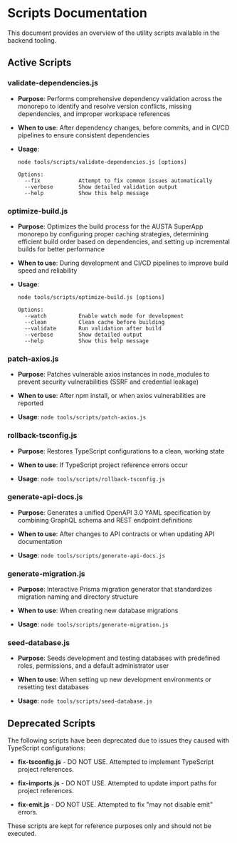 # Scripts Documentation

This document provides an overview of the utility scripts available in the backend tooling.

## Active Scripts

### validate-dependencies.js

- **Purpose**: Performs comprehensive dependency validation across the monorepo to identify and resolve version conflicts, missing dependencies, and improper workspace references

- **When to use**: After dependency changes, before commits, and in CI/CD pipelines to ensure consistent dependencies

- **Usage**: 
  ```
  node tools/scripts/validate-dependencies.js [options]
  
  Options:
    --fix            Attempt to fix common issues automatically
    --verbose        Show detailed validation output
    --help           Show this help message
  ```

### optimize-build.js

- **Purpose**: Optimizes the build process for the AUSTA SuperApp monorepo by configuring proper caching strategies, determining efficient build order based on dependencies, and setting up incremental builds for better performance

- **When to use**: During development and CI/CD pipelines to improve build speed and reliability

- **Usage**: 
  ```
  node tools/scripts/optimize-build.js [options]
  
  Options:
    --watch          Enable watch mode for development
    --clean          Clean cache before building
    --validate       Run validation after build
    --verbose        Show detailed output
    --help           Show this help message
  ```

### patch-axios.js

- **Purpose**: Patches vulnerable axios instances in node_modules to prevent security vulnerabilities (SSRF and credential leakage)

- **When to use**: After npm install, or when axios vulnerabilities are reported

- **Usage**: `node tools/scripts/patch-axios.js`

### rollback-tsconfig.js

- **Purpose**: Restores TypeScript configurations to a clean, working state

- **When to use**: If TypeScript project reference errors occur

- **Usage**: `node tools/scripts/rollback-tsconfig.js`

### generate-api-docs.js

- **Purpose**: Generates a unified OpenAPI 3.0 YAML specification by combining GraphQL schema and REST endpoint definitions

- **When to use**: After changes to API contracts or when updating API documentation

- **Usage**: `node tools/scripts/generate-api-docs.js`

### generate-migration.js

- **Purpose**: Interactive Prisma migration generator that standardizes migration naming and directory structure

- **When to use**: When creating new database migrations

- **Usage**: `node tools/scripts/generate-migration.js`

### seed-database.js

- **Purpose**: Seeds development and testing databases with predefined roles, permissions, and a default administrator user

- **When to use**: When setting up new development environments or resetting test databases

- **Usage**: `node tools/scripts/seed-database.js`

## Deprecated Scripts

The following scripts have been deprecated due to issues they caused with TypeScript configurations:

- **fix-tsconfig.js** - DO NOT USE. Attempted to implement TypeScript project references.

- **fix-imports.js** - DO NOT USE. Attempted to update import paths for project references.

- **fix-emit.js** - DO NOT USE. Attempted to fix "may not disable emit" errors.

These scripts are kept for reference purposes only and should not be executed.